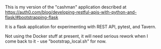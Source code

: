 This is my version of the "cashman" application described at
https://auth0.com/blog/developing-restful-apis-with-python-and-flask/#bootstrapping-flask

It is a flask application for experimenting with REST API, pytest, 
and Tavern.

Not using the Docker stuff at present, it will need serious 
rework when I come back to it - use "bootstrap_local.sh" for now.